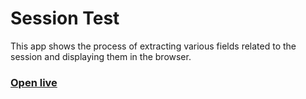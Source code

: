 # Session Test

This app shows the process of extracting various fields related to the session and displaying them in the browser.

### [Open live]()
